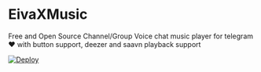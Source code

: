 # EivaXMusic
Free and Open Source Channel/Group Voice chat music player for telegram ❤️ with button support, deezer and saavn playback support

[![Deploy](https://www.herokucdn.com/deploy/button.svg)](https://github.com/ITZMEHIMANSHUKING/VCBOT)

